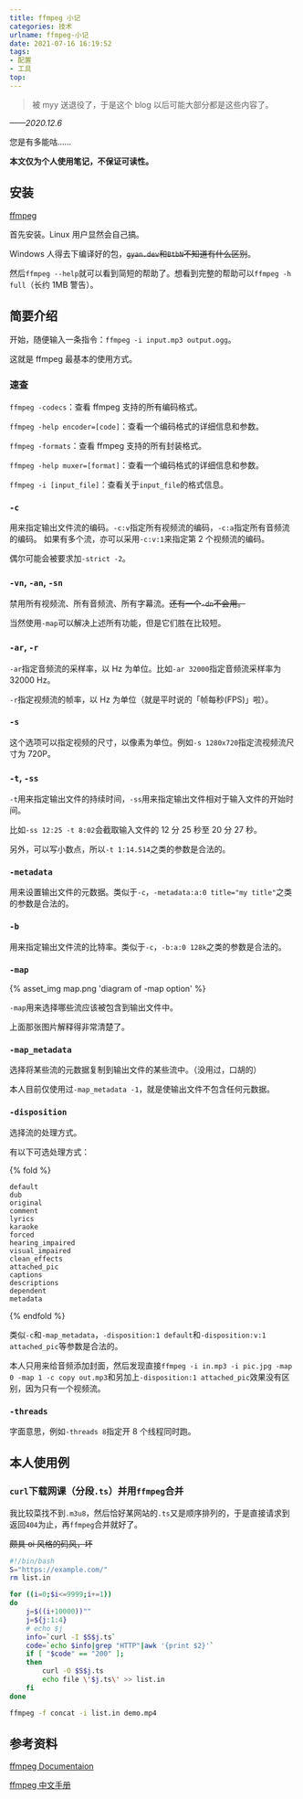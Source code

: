 ```yaml
---
title: ffmpeg 小记
categories: 技术
urlname: ffmpeg-小记
date: 2021-07-16 16:19:52
tags:
- 配置
- 工具
top:
---
```


>被 myy 送退役了，于是这个 blog 以后可能大部分都是这些内容了。

*——2020.12.6*

您是有多能咕……

**本文仅为个人使用笔记，不保证可读性。**

<!-- more -->

## 安装

[ffmpeg](https://ffmpeg.org/)

首先安装。Linux 用户显然会自己搞。

Windows 人得去下编译好的包，~~`gyan.dev`和`BtbN`不知道有什么区别~~。

然后`ffmpeg --help`就可以看到简短的帮助了。想看到完整的帮助可以`ffmpeg -h full`（长约 1MB 警告）。

## 简要介绍

开始，随便输入一条指令：`ffmpeg -i input.mp3 output.ogg`。

这就是 ffmpeg 最基本的使用方式。

### 速查

`ffmpeg -codecs`：查看 ffmpeg 支持的所有编码格式。

`ffmpeg -help encoder=[code]`：查看一个编码格式的详细信息和参数。

`ffmpeg -formats`：查看 ffmpeg 支持的所有封装格式。

`ffmpeg -help muxer=[format]`：查看一个编码格式的详细信息和参数。

`ffmpeg -i [input_file]`：查看关于`input_file`的格式信息。

### `-c`

用来指定输出文件流的编码。`-c:v`指定所有视频流的编码，`-c:a`指定所有音频流的编码。
如果有多个流，亦可以采用`-c:v:1`来指定第 2 个视频流的编码。

偶尔可能会被要求加`-strict -2`。

### `-vn`, `-an`, `-sn`

禁用所有视频流、所有音频流、所有字幕流。~~还有一个`-dn`不会用。~~

当然使用`-map`可以解决上述所有功能，但是它们胜在比较短。

### `-ar`, `-r`

`-ar`指定音频流的采样率，以 Hz 为单位。比如`-ar 32000`指定音频流采样率为 32000 Hz。

`-r`指定视频流的帧率，以 Hz 为单位（就是平时说的「帧每秒(FPS)」啦）。 

### `-s`

这个选项可以指定视频的尺寸，以像素为单位。例如`-s 1280x720`指定流视频流尺寸为 720P。

### `-t`, `-ss`

`-t`用来指定输出文件的持续时间，`-ss`用来指定输出文件相对于输入文件的开始时间。

比如`-ss 12:25 -t 8:02`会截取输入文件的 12 分 25 秒至 20 分 27 秒。

另外，可以写小数点，所以`-t 1:14.514`之类的参数是合法的。

### `-metadata`

用来设置输出文件的元数据。类似于`-c`，`-metadata:a:0 title="my title"`之类的参数是合法的。

### `-b`

用来指定输出文件流的比特率。类似于`-c`，`-b:a:0 128k`之类的参数是合法的。

### `-map`

{% asset_img map.png 'diagram of -map option' %}

`-map`用来选择哪些流应该被包含到输出文件中。

上面那张图片解释得非常清楚了。

### `-map_metadata`

选择将某些流的元数据复制到输出文件的某些流中。（没用过，口胡的）

本人目前仅使用过`-map_metadata -1`，就是使输出文件不包含任何元数据。

### `-disposition`

选择流的处理方式。

有以下可选处理方式：

{% fold %}
```plain
default
dub
original
comment
lyrics
karaoke
forced
hearing_impaired
visual_impaired
clean_effects
attached_pic
captions
descriptions
dependent
metadata
```
{% endfold %}

类似`-c`和`-map_metadata`，`-disposition:1 default`和`-disposition:v:1 attached_pic`等参数是合法的。

本人只用来给音频添加封面，然后发现直接`ffmpeg -i in.mp3 -i pic.jpg -map 0 -map 1 -c copy out.mp3`和另加上`-disposition:1 attached_pic`效果没有区别，因为只有一个视频流。

### `-threads`

字面意思，例如`-threads 8`指定开 8 个线程同时跑。

## 本人使用例

### `curl`下载网课（分段`.ts`）并用`ffmpeg`合并

我比较菜找不到`.m3u8`，然后恰好某网站的`.ts`又是顺序排列的，于是直接请求到返回`404`为止，再`ffmpeg`合并就好了。

~~颇具 oi 风格的码风，坏~~

```bash
#!/bin/bash
S="https://example.com/"
rm list.in

for ((i=0;$i<=9999;i+=1))
do
    j=$((i+10000))""
    j=${j:1:4}
    # echo $j
    info=`curl -I $S$j.ts`
    code=`echo $info|grep "HTTP"|awk '{print $2}'`
    if [ "$code" == "200" ];
    then
        curl -O $S$j.ts
        echo file \'$j.ts\' >> list.in
    fi
done

ffmpeg -f concat -i list.in demo.mp4
```

## 参考资料

[ffmpeg Documentaion](https://ffmpeg.org/ffmpeg.html)

[ffmpeg 中文手册](https://beandrewang.github.io/2017-01-22-ffmpeg-manual-chinese/)